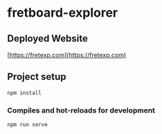 # fretboard-explorer

## Deployed Website
[https://fretexp.com](https://fretexp.com)

## Project setup

```
npm install
```

### Compiles and hot-reloads for development

```
npm run serve
```
